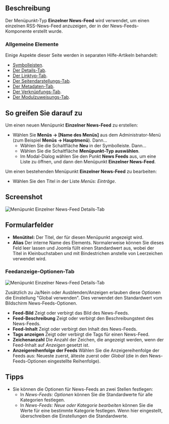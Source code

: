 <!-- Filename: Help4.x:Menu_Item:_Single_News_Feed / Display title: Einzelner News-Feed -->

## Beschreibung

Der Menüpunkt-Typ **Einzelner News-Feed** wird verwendet, um einen einzelnen RSS-News-Feed anzuzeigen, der in der News-Feeds-Komponente erstellt wurde.

### Allgemeine Elemente

Einige Aspekte dieser Seite werden in separaten Hilfe-Artikeln behandelt:

* [Symbolleisten](jdocmanual?article=help/common-elements/toolbars).
* [Der Details-Tab](jdocmanual?article=help/menu-items-common/menu-item-details).
* [Der Linktyp-Tab](jdocmanual?article=help/menu-items-common/menu-item-link-type).
* [Der Seitendarstellungs-Tab](jdocmanual?article=help/menu-items-common/menu-item-page-display).
* [Der Metadaten-Tab](jdocmanual?article=help/menu-items-common/menu-item-metadata).
* [Der Verknüpfungs-Tab](jdocmanual?article=help/common-elements/edit-associations).
* [Der Modulzuweisungs-Tab](jdocmanual?article=help/menu-items-common/menu-item-module-assignment).

## So greifen Sie darauf zu

Um einen neuen Menüpunkt **Einzelner News-Feed** zu erstellen:

- Wählen Sie **Menüs → \[Name des Menüs\]** aus dem Administrator-Menü (zum Beispiel **Menüs → Hauptmenü**). Dann...
  - Wählen Sie die Schaltfläche **Neu** in der Symbolleiste. Dann...
  - Wählen Sie die Schaltfläche **Menüpunkt-Typ auswählen**.
  - Im Modal-Dialog wählen Sie den Punkt **News Feeds** aus, um eine Liste zu öffnen, und dann den Menüpunkt **Einzelner News-Feed**.

Um einen bestehenden Menüpunkt **Einzelner News-Feed** zu bearbeiten:

- Wählen Sie den Titel in der Liste *Menüs: Einträge*.

## Screenshot

![Menüpunkt Einzelner News-Feed Details-Tab](../../../de/images/menu-items/news-feeds-single-news-feed-details-tab.png)

## Formularfelder

- **Menütitel:** Der Titel, der für diesen Menüpunkt angezeigt wird.
- **Alias** Der interne Name des Elements. Normalerweise können Sie dieses Feld leer lassen und Joomla füllt einen Standardwert aus, wobei der Titel in Kleinbuchstaben und mit Bindestrichen anstelle von Leerzeichen verwendet wird.

### Feedanzeige-Optionen-Tab

![Menüpunkt Einzelner News-Feed Details-Tab](../../../de/images/menu-items/news-feeds-single-news-feed-feed-display-options-tab.png)

Zusätzlich zu Ja/Nein oder Ausblenden/Anzeigen erlauben diese Optionen die Einstellung "Global verwenden". Dies verwendet den Standardwert vom Bildschirm News-Feeds-Optionen.

- **Feed-Bild** Zeigt oder verbirgt das Bild des News-Feeds.
- **Feed-Beschreibung** Zeigt oder verbirgt den Beschreibungstext des News-Feeds.
- **Feed-Inhalt** Zeigt oder verbirgt den Inhalt des News-Feeds.
- **Tags anzeigen** Zeigt oder verbirgt die Tags für einen News-Feed.
- **Zeichenanzahl** Die Anzahl der Zeichen, die angezeigt werden, wenn der Feed-Inhalt auf *Anzeigen* gesetzt ist.
- **Anzeigereihenfolge der Feeds** Wählen Sie die Anzeigereihenfolge der Feeds aus: Neueste zuerst, älteste zuerst oder *Global* (die in den News-Feeds-Optionen eingestellte Reihenfolge).

## Tipps

- Sie können die Optionen für News-Feeds an zwei Stellen festlegen:
  - In *News-Feeds: Optionen* können Sie die Standardwerte für alle Kategorien festlegen.
  - In *News-Feeds: Neue oder Kategorie bearbeiten* können Sie die Werte für eine bestimmte Kategorie festlegen. Wenn hier eingestellt, überschreiben die Einstellungen die Standardwerte.
